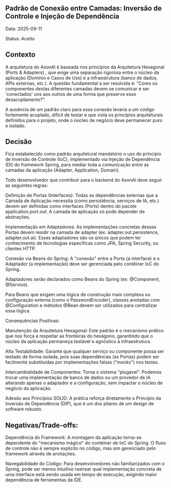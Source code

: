 
## Padrão de Conexão entre Camadas: Inversão de Controle e Injeção de Dependência
Data: 2025-09-11

Status: Aceito

## Contexto
A arquitetura do AxonAl é baseada nos princípios da Arquitetura Hexagonal (Ports & Adapters) , que exige uma separação rigorosa entre o núcleo da aplicação (Domínio e Casos de Uso) e a infraestrutura (banco de dados, APIs externas, etc.). A questão fundamental a ser resolvida é: "Como os componentes destas diferentes camadas devem se comunicar e ser 'conectados' uns aos outros de uma forma que preserve esse desacoplamento?".


A ausência de um padrão claro para essa conexão levaria a um código fortemente acoplado, difícil de testar e que viola os princípios arquiteturais definidos para o projeto, onde o núcleo de negócio deve permanecer puro e isolado.


## Decisão
Fica estabelecido como padrão arquitetural mandatório o uso do princípio de Inversão de Controle (IoC), implementado via Injeção de Dependência (DI) do framework Spring, para mediar toda a comunicação entre as camadas da aplicação (Adapter, Application, Domain).

Todo desenvolvedor que contribuir para o backend do AxonAl deve seguir as seguintes regras:


Definição de Portas (Interfaces): Todas as dependências externas que a Camada de Aplicação necessita (como persistência, serviços de IA, etc.) devem ser definidas como interfaces (Ports) dentro do pacote application.port.out. A camada de aplicação só pode depender de abstrações.




Implementação em Adaptadores: As implementações concretas dessas Portas devem residir na camada de adapter (ex: adapter.out.persistence, adapter.out.ai). Esses adaptadores são os únicos que podem ter conhecimento de tecnologias específicas como JPA, Spring Security, ou clientes HTTP.




Conexão via Beans do Spring: A "conexão" entre a Porta (a interface) e o Adaptador (a implementação) deve ser gerenciada pelo contêiner IoC do Spring.

Adaptadores serão declarados como Beans do Spring (ex: @Component, @Service).

Para Beans que exigem uma lógica de construção mais complexa ou configuração externa (como o PasswordEncoder), classes anotadas com @Configuration e métodos @Bean devem ser utilizados para centralizar essa lógica.

Consequências
Positivas:


Manutenção da Arquitetura Hexagonal: Este padrão é o mecanismo prático que nos força a respeitar as fronteiras do hexágono, garantindo que o núcleo da aplicação permaneça testável e agnóstico à infraestrutura.



Alta Testabilidade: Garante que qualquer serviço ou componente possa ser testado de forma isolada, pois suas dependências (as Portas) podem ser facilmente substituídas por implementações falsas ("mocks") nos testes.

Intercambialidade de Componentes: Torna o sistema "plugável". Podemos trocar uma implementação de banco de dados ou um provedor de IA alterando apenas o adaptador e a configuração, sem impactar o núcleo de negócio da aplicação.


Adesão aos Princípios SOLID: A prática reforça diretamente o Princípio da Inversão de Dependência (DIP), que é um dos pilares de um design de software robusto.

## Negativas/Trade-offs:

Dependência do Framework: A montagem da aplicação torna-se dependente do "mecanismo mágico" do contêiner de IoC do Spring. O fluxo de controle não é sempre explícito no código, mas sim gerenciado pelo framework através de anotações.

Navegabilidade do Código: Para desenvolvedores não familiarizados com o Spring, pode ser menos intuitivo rastrear qual implementação concreta de uma interface está sendo usada em tempo de execução, exigindo maior dependência de ferramentas da IDE.